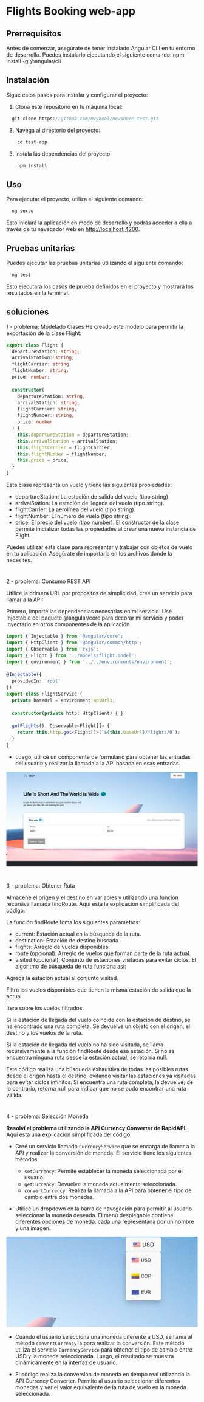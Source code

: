 # Flights Booking web-app



## Prerrequisitos

Antes de comenzar, asegúrate de tener instalado Angular CLI en tu entorno de desarrollo. Puedes instalarlo ejecutando el siguiente comando:
npm install -g @angular/cli

## Instalación

Sigue estos pasos para instalar y configurar el proyecto:

1. Clona este repositorio en tu máquina local:
 ```javascript
   git clone https://github.com/mvykool/newshore-test.git
 ```

3. Navega al directorio del proyecto:
```javascript
    cd test-app
```

3. Instala las dependencias del proyecto:
```javascript
    npm install
```
## Uso

Para ejecutar el proyecto, utiliza el siguiente comando:
```javascript
  ng serve
```
Esto iniciará la aplicación en modo de desarrollo y podrás acceder a ella a través de tu navegador web en [http://localhost:4200](http://localhost:4200).

## Pruebas unitarias

Puedes ejecutar las pruebas unitarias utilizando el siguiente comando:
```javascript
  ng test
```

Esto ejecutará los casos de prueba definidos en el proyecto y mostrará los resultados en la terminal.

## soluciones 

1 - problema: Modelado Clases
He creado este modelo para permitir la exportación de la clase Flight:
```typescript
export class Flight {
  departureStation: string;
  arrivalStation: string;
  flightCarrier: string;
  flightNumber: string;
  price: number;

  constructor(
    departureStation: string,
    arrivalStation: string,
    flightCarrier: string,
    flightNumber: string,
    price: number
  ) {
    this.departureStation = departureStation;
    this.arrivalStation = arrivalStation;
    this.flightCarrier = flightCarrier;
    this.flightNumber = flightNumber;
    this.price = price;
  }
}
```
Esta clase representa un vuelo y tiene las siguientes propiedades:

- departureStation: La estación de salida del vuelo (tipo string).
- arrivalStation: La estación de llegada del vuelo (tipo string).
- flightCarrier: La aerolínea del vuelo (tipo string).
- flightNumber: El número de vuelo (tipo string).
- price: El precio del vuelo (tipo number).
El constructor de la clase permite inicializar todas las propiedades al crear una nueva instancia de Flight.

Puedes utilizar esta clase para representar y trabajar con objetos de vuelo en tu aplicación. Asegúrate de importarla en los archivos donde la necesites.

#
2 - problema: Consumo REST API

Utilicé la primera URL por propositos de simplicidad, creé un servicio para llamar a la API:

Primero, importé las dependencias necesarias en mi servicio. Usé Injectable del paquete @angular/core para decorar mi servicio y poder inyectarlo en otros componentes de la aplicación.
```typescript
import { Injectable } from '@angular/core';
import { HttpClient } from '@angular/common/http';
import { Observable } from 'rxjs';
import { Flight } from '../models/flight.model';
import { environment } from '../../environments/environment';

@Injectable({
  providedIn: 'root'
})
export class FlightService {
  private baseUrl = environment.apiUrl1;

  constructor(private http: HttpClient) { }

  getFlights(): Observable<Flight[]> {
    return this.http.get<Flight[]>(`${this.baseUrl}/flights/0`);
  }
}
```
- Luego, utilicé un componente de formulario para obtener las entradas del usuario y realizar la llamada a la API basada en esas entradas.

<img src="./test-app/src/assets/images/problem2.png" alt="Alt text" title="Oproblem 2">

#
3 - problema: Obtener Ruta

Almacené el origen y el destino en variables y utilizando una función recursiva llamada findRoute. Aquí está la explicación simplificada del código:

La función findRoute toma los siguientes parámetros:

- current: Estación actual en la búsqueda de la ruta.
- destination: Estación de destino buscada.
- flights: Arreglo de vuelos disponibles.
- route (opcional): Arreglo de vuelos que forman parte de la ruta actual.
- visited (opcional): Conjunto de estaciones visitadas para evitar ciclos.
El algoritmo de búsqueda de ruta funciona así:

Agrega la estación actual al conjunto visited.

Filtra los vuelos disponibles que tienen la misma estación de salida que la actual.

Itera sobre los vuelos filtrados.

Si la estación de llegada del vuelo coincide con la estación de destino, se ha encontrado una ruta completa. Se devuelve un objeto con el origen, el destino y los vuelos de la ruta.

Si la estación de llegada del vuelo no ha sido visitada, se llama recursivamente a la función findRoute desde esa estación.
Si no se encuentra ninguna ruta desde la estación actual, se retorna null.

Este código realiza una búsqueda exhaustiva de todas las posibles rutas desde el origen hasta el destino, evitando visitar las estaciones ya visitadas para evitar ciclos infinitos. Si encuentra una ruta completa, la devuelve; de lo contrario, retorna null para indicar que no se pudo encontrar una ruta válida.

#
4 - problema: Selección Moneda

**Resolví el problema utilizando la API Currency Converter de RapidAPI.** Aquí está una explicación simplificada del código:

- Creé un servicio llamado `CurrencyService` que se encarga de llamar a la API y realizar la conversión de moneda. El servicio tiene los siguientes métodos:
  - `setCurrency`: Permite establecer la moneda seleccionada por el usuario.
  - `getCurrency`: Devuelve la moneda actualmente seleccionada.
  - `convertCurrency`: Realiza la llamada a la API para obtener el tipo de cambio entre dos monedas.

- Utilicé un dropdown en la barra de navegación para permitir al usuario seleccionar la moneda deseada. El menú desplegable contiene diferentes opciones de moneda, cada una representada por un nombre y una imagen.

<img src="./test-app/src/assets/images/problema4.png" alt="Alt text" title="Oproblem 2">

- Cuando el usuario selecciona una moneda diferente a USD, se llama al método `convertCurrencyTo` para realizar la conversión. Este método utiliza el servicio `CurrencyService` para obtener el tipo de cambio entre USD y la moneda seleccionada. Luego, el resultado se muestra dinámicamente en la interfaz de usuario.

- El código realiza la conversión de moneda en tiempo real utilizando la API Currency Converter. Permite al usuario seleccionar diferentes monedas y ver el valor equivalente de la ruta de vuelo en la moneda seleccionada.

